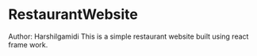 # RestaurantWebsite
Author: Harshilgamidi
This is a simple restaurant website built using react frame work.
